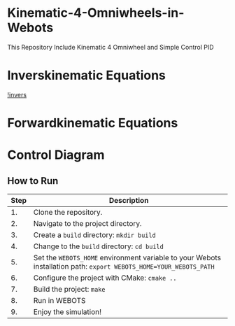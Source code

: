# Kinematic-4-Omniwheels-in-Webots
  This Repository Include Kinematic 4 Omniwheel and Simple Control PID

# Inverskinematic Equations
  [!invers]([img/Invers.jpeg](https://github.com/MasdikaAliman/Kinematic-4-Omniwheels-in-Webots/blob/master/img/Invers.jpeg))
# Forwardkinematic Equations
  
# Control Diagram


## How to Run

| Step | Description |
|------|-------------|
| 1.   | Clone the repository. |
| 2.   | Navigate to the project directory. |
| 3.   | Create a `build` directory: `mkdir build` |
| 4.   | Change to the `build` directory: `cd build` |
| 5.   | Set the `WEBOTS_HOME` environment variable to your Webots installation path: `export WEBOTS_HOME=YOUR_WEBOTS_PATH` |
| 6.   | Configure the project with CMake: `cmake ..` |
| 7.   | Build the project: `make` |
| 8.   | Run in WEBOTS|
| 9.   | Enjoy the simulation! |

